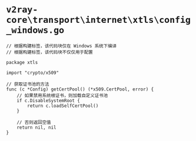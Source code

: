 # `v2ray-core\transport\internet\xtls\config_windows.go`

```
// 根据构建标签，该代码块仅在 Windows 系统下编译
// 根据构建标签，该代码块不仅仅用于配置

package xtls

import "crypto/x509"

// 获取证书池的方法
func (c *Config) getCertPool() (*x509.CertPool, error) {
    // 如果禁用系统根证书，则加载自定义证书池
    if c.DisableSystemRoot {
        return c.loadSelfCertPool()
    }

    // 否则返回空值
    return nil, nil
}
```